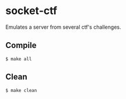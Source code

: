 # socket-ctf
Emulates a server from several ctf's challenges.

## Compile
```
$ make all
```
## Clean
```
$ make clean
```